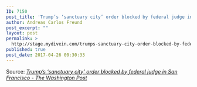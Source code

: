 ```yaml
---
ID: 7150
post_title: 'Trump’s ‘sanctuary city’ order blocked by federal judge in San Francisco &#8211; The Washington Post'
author: Andreas Carlos Freund
post_excerpt: ""
layout: post
permalink: >
  http://stage.mydivein.com/trumps-sanctuary-city-order-blocked-by-federal-judge-in-san-francisco-the-washington-post/
published: true
post_date: 2017-04-26 00:30:33
---
```

Source: <em><a href="https://www.washingtonpost.com/local/social-issues/2017/04/25/c9e212c8-29f7-11e7-b605-33413c691853_story.html?hpid=hp_hp-top-table-main_sanctuary-cities-550pm%3Ahomepage%2Fstory&amp;utm_term=.1e2ee5743422">Trump’s ‘sanctuary city’ order blocked by federal judge in San Francisco - The Washington Post</a></em>